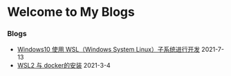 # Welcome to My Blogs
### Blogs
* [Windows10 使用 WSL（Windows System Linux）子系统进行开发](./blogs/wsl.md) 2021-7-13
* [WSL2 与 docker的安装](./blogs/wsl_and_docker.md) 2021-3-4